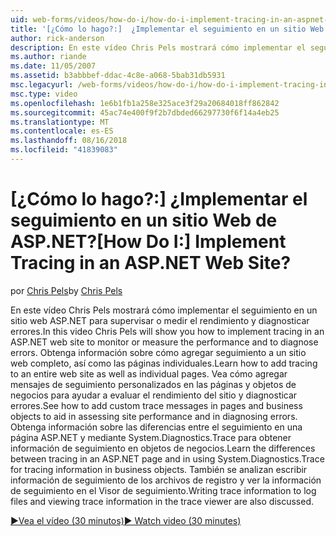 ```yaml
---
uid: web-forms/videos/how-do-i/how-do-i-implement-tracing-in-an-aspnet-web-site
title: '[¿Cómo lo hago?:]  ¿Implementar el seguimiento en un sitio Web de ASP.NET? | Microsoft Docs'
author: rick-anderson
description: En este vídeo Chris Pels mostrará cómo implementar el seguimiento en un sitio web ASP.NET para supervisar o medir el rendimiento y diagnosticar errores. Obtenga información sobre CA...
ms.author: riande
ms.date: 11/05/2007
ms.assetid: b3abbbef-ddac-4c8e-a068-5bab31db5931
msc.legacyurl: /web-forms/videos/how-do-i/how-do-i-implement-tracing-in-an-aspnet-web-site
msc.type: video
ms.openlocfilehash: 1e6b1fb1a258e325ace3f29a20684018ff862842
ms.sourcegitcommit: 45ac74e400f9f2b7dbded66297730f6f14a4eb25
ms.translationtype: MT
ms.contentlocale: es-ES
ms.lasthandoff: 08/16/2018
ms.locfileid: "41839083"
---
```

<a name="how-do-i--implement-tracing-in-an-aspnet-web-site"></a><span data-ttu-id="9079b-105">[¿Cómo lo hago?:]  ¿Implementar el seguimiento en un sitio Web de ASP.NET?</span><span class="sxs-lookup"><span data-stu-id="9079b-105">[How Do I:]  Implement Tracing in an ASP.NET Web Site?</span></span>
====================
<span data-ttu-id="9079b-106">por [Chris Pels](https://twitter.com/chrispels)</span><span class="sxs-lookup"><span data-stu-id="9079b-106">by [Chris Pels](https://twitter.com/chrispels)</span></span>

<span data-ttu-id="9079b-107">En este vídeo Chris Pels mostrará cómo implementar el seguimiento en un sitio web ASP.NET para supervisar o medir el rendimiento y diagnosticar errores.</span><span class="sxs-lookup"><span data-stu-id="9079b-107">In this video Chris Pels will show you how to implement tracing in an ASP.NET web site to monitor or measure the performance and to diagnose errors.</span></span> <span data-ttu-id="9079b-108">Obtenga información sobre cómo agregar seguimiento a un sitio web completo, así como las páginas individuales.</span><span class="sxs-lookup"><span data-stu-id="9079b-108">Learn how to add tracing to an entire web site as well as individual pages.</span></span> <span data-ttu-id="9079b-109">Vea cómo agregar mensajes de seguimiento personalizados en las páginas y objetos de negocios para ayudar a evaluar el rendimiento del sitio y diagnosticar errores.</span><span class="sxs-lookup"><span data-stu-id="9079b-109">See how to add custom trace messages in pages and business objects to aid in assessing site performance and in diagnosing errors.</span></span> <span data-ttu-id="9079b-110">Obtenga información sobre las diferencias entre el seguimiento en una página ASP.NET y mediante System.Diagnostics.Trace para obtener información de seguimiento en objetos de negocios.</span><span class="sxs-lookup"><span data-stu-id="9079b-110">Learn the differences between tracing in an ASP.NET page and in using System.Diagnostics.Trace for tracing information in business objects.</span></span> <span data-ttu-id="9079b-111">También se analizan escribir información de seguimiento de los archivos de registro y ver la información de seguimiento en el Visor de seguimiento.</span><span class="sxs-lookup"><span data-stu-id="9079b-111">Writing trace information to log files and viewing trace information in the trace viewer are also discussed.</span></span>

[<span data-ttu-id="9079b-112">&#9654;Vea el vídeo (30 minutos)</span><span class="sxs-lookup"><span data-stu-id="9079b-112">&#9654; Watch video (30 minutes)</span></span>](https://channel9.msdn.com/Blogs/ASP-NET-Site-Videos/how-do-i-implement-tracing-in-an-aspnet-web-site)
